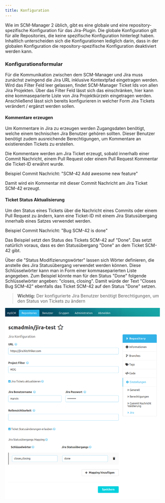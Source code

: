 ```yaml
---
title: Konfiguration
---
```


Wie im SCM-Manager 2 üblich, gibt es eine globale und eine repository-spezifische Konfiguration für das Jira-Plugin. 
Die globale Konfiguration gilt für alle Repositories, die keine spezifische Konfiguration hinterlegt haben. 
Inhaltlich unterscheiden sich die Konfigurationen lediglich darin, dass in der globalen Konfiguration die repository-spezifische Konfiguration deaktiviert werden kann.

### Konfigurationsformular
Für die Kommunikation zwischen dem SCM-Manager und Jira muss zunächst zwingend die Jira URL inklusive Kontextpfad eingetragen werden.
Wird das Filter Feld leer gelassen, findet SCM-Manager Ticket Ids von allen Jira Projekten.
Über das Filter Feld lässt sich das einschränken, hier kann eine kommaseparierte Liste von Jira Projektkürzeln eingetragen werden.
Anschließend lässt sich bereits konfigurieren in welcher Form Jira Tickets verändert / ergänzt werden sollen.

#### Kommentare erzeugen
Um Kommentare in Jira zu erzeugen werden Zugangsdaten benötigt, welche einem technischen Jira Benutzer gehören sollten.
Dieser Benutzer benötigt zudem ausreichende Berechtigungen, um Kommentare an existierenden Tickets zu erstellen.

Die Kommentare werden am Jira Ticket erzeugt, sobald innerhalb einer Commit Nachricht, einem Pull Request oder einem Pull Request Kommentar die Ticket-ID erwähnt wurde.

Beispiel Commit Nachricht: "SCM-42 Add awesome new feature"

Damit wird ein Kommentar mit dieser Commit Nachricht am Jira Ticket SCM-42 erzeugt.

#### Ticket Status Aktualisierung
Um den Status eines Tickets über die Nachricht eines Commits oder einem Pull Request zu ändern, 
kann eine Ticket-ID mit einem Jira Statusübergang innerhalb eines Satzes verwendet werden.

Beispiel Commit Nachricht: "Bug SCM-42 is done"

Das Beispiel setzt den Status des Tickets SCM-42 auf "Done".
Das setzt natürlich voraus, dass es den Statusübergang "Done" an dem Ticket SCM-42 gibt.

Über die "Status Modifizierungswörter" lassen sich Wörter definieren, die anstelle des Jira Statusübergang verwendet werden können.
Diese Schlüsselwörter kann man in Form einer kommaseparierten Liste angegeben.
Zum Beispiel könnte man für den Status "Done" folgende Schlüsselwörter angeben: "closes, closing".
Damit würde der Text "Closes Bug SCM-42" ebenfalls das Ticket SCM-42 auf den Status "Done" setzen.

> **Wichtig:** Der konfigurierte Jira Benutzer benötigt Berechtigungen, um den Status von Tickets zu ändern

![Jira Konfiguration](assets/config.png)
